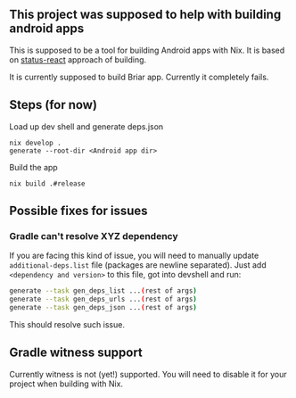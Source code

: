 ## This project was supposed to help with building android apps

This is supposed to be a tool for building Android apps with Nix.
It is based on [status-react](https://github.com/status-im/status-react/tree/develop/nix) approach of building.

It is currently supposed to build Briar app.
Currently it completely fails.

## Steps (for now)

Load up dev shell and generate deps.json

```
nix develop .
generate --root-dir <Android app dir>
```

Build the app
```
nix build .#release
```

## Possible fixes for issues

### Gradle can't resolve XYZ dependency

If you are facing this kind of issue, you will need to manually update `additional-deps.list` file (packages are newline separated).
Just add `<dependency and version>` to this file, got into devshell and run:

```bash
generate --task gen_deps_list ...(rest of args)
generate --task gen_deps_urls ...(rest of args)
generate --task gen_deps_json ...(rest of args)
```

This should resolve such issue.

## Gradle witness support

Currently witness is not (yet!) supported. You will need to disable it for your project when building with Nix.


